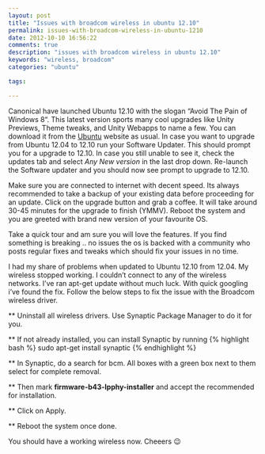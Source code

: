 ```yaml
---
layout: post
title: "Issues with broadcom wireless in ubuntu 12.10"
permalink: issues-with-broadcom-wireless-in-ubuntu-1210
date: 2012-10-10 16:56:22
comments: true
description: "issues with broadcom wireless in ubuntu 12.10"
keywords: "wireless, broadcom"
categories: "ubuntu"

tags:

---
```


Canonical have launched Ubuntu 12.10 with the slogan “Avoid The Pain of Windows 8“. This latest version sports many cool upgrades like Unity Previews, Theme tweaks, and Unity Webapps to name a few. You can download it from the [Ubuntu](http://www.ubuntu.com/ "Ubuntu") website as usual. In case you want to upgrade from Ubuntu 12.04 to 12.10 run your Software Updater. This should prompt you for a upgrade to 12.10. In case you still unable to see it, check the updates tab and select *Any New version* in the last drop down. Re-launch the Software updater and you should now see prompt to upgrade to 12.10.

Make sure you are connected to internet with decent speed. Its always recommended to take a backup of your existing data before proceeding for an update. Click on the upgrade button and grab a coffee. It will take around 30-45 minutes for the upgrade to finish (YMMV). Reboot the system and you are greeted with brand new version of your favourite OS.

Take a quick tour and am sure you will love the features. If you find something is breaking .. no issues the os is backed with a community who posts regular fixes and tweaks which should fix your issues in no time.

I had my share of problems when updated to Ubuntu 12.10 from 12.04. My wireless stopped working. I couldn’t connect to any of the wireless networks. I’ve ran apt-get update without much luck. With quick googling i’ve found the fix. Follow the below steps to fix the issue with the Broadcom wireless driver.


** Uninstall all wireless drivers. Use Synaptic Package Manager to do it for you.

** If not already installed, you can install Synaptic by running
{% highlight bash %}
sudo apt-get install synaptic
{% endhighlight %} 

** In Synaptic, do a search for bcm. All boxes with a green box next to them select for complete removal.

** Then mark __firmware-b43-lpphy-installer__ and accept the recommended for installation.

** Click on Apply.

** Reboot the system once done.

You should have a working wireless now.
Cheeers 😉


